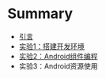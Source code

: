 # Summary

* [引言](README.md)
* [实验1：搭建开发环境](lab1.md)
* [实验2：Android组件编程](lab2.md)
* 实验3：Android资源使用

